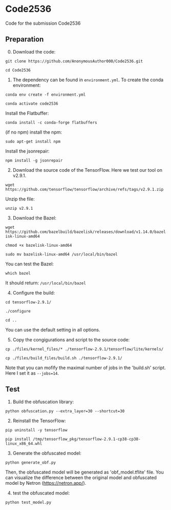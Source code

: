# Code2536

Code for the submission Code2536

## Preparation

0. Download the code:

`git clone https://github.com/AnonymousAuthor000/Code2536.git`

`cd Code2536`

1. The dependency can be found in `environment.yml`. To create the conda environment:

`conda env create -f environment.yml`

`conda activate code2536`

Install the Flatbuffer:

`conda install -c conda-forge flatbuffers`

(if no npm) install the npm:

`sudo apt-get install npm`

Install the jsonrepair:

`npm install -g jsonrepair`


2. Download the source code of the TensorFlow. Here we test our tool on v2.9.1.

`wget https://github.com/tensorflow/tensorflow/archive/refs/tags/v2.9.1.zip`

Unzip the file:

`unzip v2.9.1`

3. Download the Bazel:

`wget https://github.com/bazelbuild/bazelisk/releases/download/v1.14.0/bazelisk-linux-amd64`

`chmod +x bazelisk-linux-amd64`

`sudo mv bazelisk-linux-amd64 /usr/local/bin/bazel`

You can test the Bazel:

`which bazel`

It should return:
`/usr/local/bin/bazel`

4. Configure the build:

`cd tensorflow-2.9.1/`

`./configure`

`cd ..`

You can use the default setting in all options.

5. Copy the congigurations and script to the source code:  

`cp ./files/kernel_files/* ./tensorflow-2.9.1/tensorflow/lite/kernels/`

`cp ./files/build_files/build.sh ./tensorflow-2.9.1/`

Note that you can mofify the maximal number of jobs in the 'build.sh' script. Here I set it as `--jobs=14`. 

## Test

1. Build the obfuscation library:

`python obfuscation.py --extra_layer=30 --shortcut=30`

2. Reinstall the TensorFlow:

`pip uninstall -y tensorflow`

`pip install /tmp/tensorflow_pkg/tensorflow-2.9.1-cp38-cp38-linux_x86_64.whl`

3. Generate the obfuscated model:

`python generate_obf.py`

Then, the obfuscated model will be generated as 'obf_model.tflite' file. You can visualize the difference between the original model and obfuscated model by Netron (https://netron.app/).

4. test the obfuscated model:

`python test_model.py`
